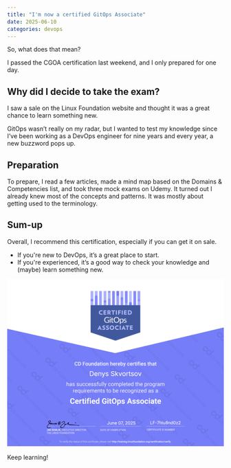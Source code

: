 ```yaml
---
title: "I'm now a certified GitOps Associate"
date: 2025-06-10
categories: devops
---
```


So, what does that mean?

I passed the CGOA certification last weekend, and I only prepared for one day.

## Why did I decide to take the exam?
I saw a sale on the Linux Foundation website and thought it was a great chance to learn something new.

GitOps wasn’t really on my radar, but I wanted to test my knowledge since I’ve been working as a DevOps engineer for nine years and every year, a new buzzword pops up.

## Preparation

To prepare, I read a few articles, made a mind map based on the Domains & Competencies list, and took three mock exams on Udemy.
It turned out I already knew most of the concepts and patterns. It was mostly about getting used to the terminology.

## Sum-up

Overall, I recommend this certification, especially if you can get it on sale.
- If you're new to DevOps, it’s a great place to start.
- If you're experienced, it’s a good way to check your knowledge and (maybe) learn something new.

![CGOA certificate](/img/denys-skvortsov-a2d04d14-abb5-42cd-8cd6-5bcc2444e746-certificate.jpg)

Keep learning!